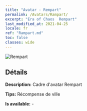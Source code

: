 ```yaml
---
title: "Avatar - Rempart"
permalink: /Avatars/Rampart/
excerpt: "Era of Chaos  Rempart"
last_modified_at: 2021-04-25
locale: fr
ref: "Rampart.md"
toc: false
classes: wide
---
```

 ![Rempart](/images/a/avatarFrame_12.png)

## Détails

 **Description:** Cadre d'avatar Rempart 

 **Tips:** Récompense de ville 

 **Is available:**  - 


